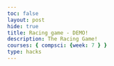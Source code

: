 ```yaml
---
toc: false
layout: post
hide: true
title: Racing game - DEMO!
description: The Racing Game!
courses: { compsci: {week: 7 } }
type: hacks
---
```


<!DOCTYPE html>
<html lang="en">

<head>
  <meta charset="UTF-8">
  <meta name="viewport" content="width=device-width, initial-scale=1.0">
  <title>Binary Race Game</title>
  <script src="script.js"></script>
</head>

<body>
  <!-- You can add HTML content or leave it empty for a simple game -->
</body>

<script>
    function playBinaryRaceGame() {
    console.log("Welcome to the Binary Race Game!");
    console.log("Type in binary numbers to match the given decimal number and move your car forward.");
  
    const boardSize = 10;
    let carPosition = 0;
  
    while (carPosition < boardSize) {
        // Generate a new random decimal number for the user to match
        const targetDecimalNumber = Math.floor(Math.random() * 256);
  
        // Convert the decimal number to binary
        const targetBinaryNumber = targetDecimalNumber.toString(2);
  
        // Get user's guess
        const userGuess = prompt(`Your car is at position ${carPosition}. Match this number (in binary): ${targetDecimalNumber}`);
  
        try {
            // Convert the user's binary input to decimal
            const guessDecimal = parseInt(userGuess, 2);
  
            // Check if the guess is correct
            if (guessDecimal === targetDecimalNumber) {
                console.log("Correct! Your car moves forward by 1 space.");
                carPosition += 1;
            } else {
                console.log(`Incorrect guess. The correct decimal number was ${targetDecimalNumber}.`);
            }
  
        } catch (error) {
            console.log("Invalid input. Please enter a valid binary number.");
        }
    }
  
    console.log("Congratulations! You crossed the finish line and won the game!");
  }
  
  // Start the game
  playBinaryRaceGame();
    </script>
</html>
